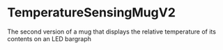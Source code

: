 TemperatureSensingMugV2
=======================

The second version of a mug that displays the relative temperature of its contents on an LED bargraph
